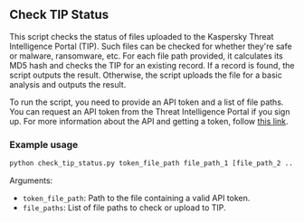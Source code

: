 ## Check TIP Status

This script checks the status of files uploaded to the Kaspersky Threat Intelligence Portal (TIP).
Such files can be checked for whether they're safe or malware, ransomware, etc.
For each file path provided, it calculates its MD5 hash and checks the TIP for an existing
record. If a record is found, the script outputs the result. Otherwise, the script uploads
the file for a basic analysis and outputs the result.

To run the script, you need to provide an API token and a list of file paths.
You can request an API token from the Threat Intelligence Portal if you sign up.
For more information about the API and getting a token, follow [this link](https://opentip.kaspersky.com/Help/Doc_data/WorkingWithAPI.htm).

### Example usage
``` bash
python check_tip_status.py token_file_path file_path_1 [file_path_2 ...]
```

Arguments:
- ```token_file_path```: Path to the file containing a valid API token.
- ```file_paths```: List of file paths to check or upload to TIP.